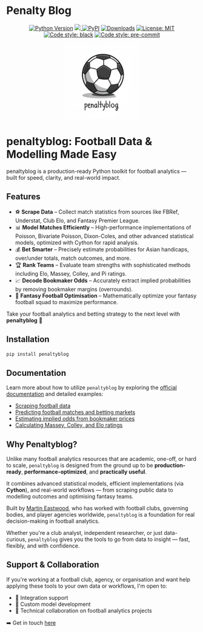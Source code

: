 <img src="https://raw.githubusercontent.com/martineastwood/penaltyblog/refs/heads/master/logo.png" width="0" height="0" style="display:none;"/>

<meta property="og:image" content="https://raw.githubusercontent.com/martineastwood/penaltyblog/refs/heads/master/logo.png" />
<meta property="og:image:alt" content="penaltyblog python package for soccer modeling" />
<meta name="twitter:image" content="https://raw.githubusercontent.com/martineastwood/penaltyblog/refs/heads/master/logo.png">
<meta name="twitter:card" content="summary_large_image">

# Penalty Blog

<div align="center">

  <a href="">[![Python Version](https://img.shields.io/pypi/pyversions/penaltyblog)](https://pypi.org/project/penaltyblog/)</a>
<a href="https://codecov.io/github/martineastwood/penaltyblog" >
<img src="https://codecov.io/github/martineastwood/penaltyblog/branch/master/graph/badge.svg?token=P0WDHRGIG2"/>
</a>
  <a href="">[![PyPI](https://img.shields.io/pypi/v/penaltyblog.svg)](https://pypi.org/project/penaltyblog/)</a>
  <a href="">[![Downloads](https://static.pepy.tech/badge/penaltyblog)](https://pepy.tech/project/penaltyblog)</a>
  <a href="">[![License: MIT](https://img.shields.io/badge/License-MIT-yellow.svg)](https://opensource.org/licenses/MIT)</a>
  <a href="">[![Code style: black](https://img.shields.io/badge/code%20style-black-000000.svg)](https://github.com/psf/black)</a>
  <a href="">[![Code style: pre-commit](https://img.shields.io/badge/pre--commit-enabled-brightgreen?logo=pre-commit&logoColor=white)](https://github.com/pre-commit/pre-commit)</a>

</div>


<div align="center">
  <img src="logo.png" alt="Penalty Blog Logo" width="200">
</div>


# penaltyblog: Football Data & Modelling Made Easy

penaltyblog is a production-ready Python toolkit for football analytics — built for speed, clarity, and real-world impact.

## Features
- ⚽ **Scrape Data** – Collect match statistics from sources like FBRef, Understat, Club Elo, and Fantasy Premier League.
- 📊 **Model Matches Efficiently** – High-performance implementations of Poisson, Bivariate Poisson, Dixon-Coles, and other advanced statistical models, optimized with Cython for rapid analysis.
- 💰 **Bet Smarter** – Precisely estimate probabilities for Asian handicaps, over/under totals, match outcomes, and more.
- 🏆 **Rank Teams** – Evaluate team strengths with sophisticated methods including Elo, Massey, Colley, and Pi ratings.
- 📈 **Decode Bookmaker Odds** – Accurately extract implied probabilities by removing bookmaker margins (overrounds).
- 🎯 **Fantasy Football Optimisation** – Mathematically optimize your fantasy football squad to maximize performance.

Take your football analytics and betting strategy to the next level with **penaltyblog** 🚀

## Installation

```bash
pip install penaltyblog
```

## Documentation

Learn more about how to utilize `penaltyblog` by exploring the [official documentation](https://docs.pena.lt/y/) and detailed examples:

- [Scraping football data](https://docs.pena.lt/y/scrapers/index.html)
- [Predicting football matches and betting markets](https://docs.pena.lt/y/models/index.html)
- [Estimating implied odds from bookmaker prices](https://docs.pena.lt/y/implied/index.html)
- [Calculating Massey, Colley, and Elo ratings](https://docs.pena.lt/y/ratings/index.html)


## Why Penaltyblog?

Unlike many football analytics resources that are academic, one-off, or hard to scale, `penaltyblog` is designed from the ground up to be **production-ready**, **performance-optimized**, and **practically useful**.

It combines advanced statistical models, efficient implementations (via **Cython**), and real-world workflows — from scraping public data to modelling outcomes and optimising fantasy teams.

Built by [Martin Eastwood](https://pena.lt/y/about), who has worked with football clubs, governing bodies, and player agencies worldwide, `penaltyblog` is a foundation for real decision-making in football analytics.

Whether you're a club analyst, independent researcher, or just data-curious, `penaltyblog` gives you the tools to go from data to insight — fast, flexibly, and with confidence.

## Support & Collaboration

If you're working at a football club, agency, or organisation and want help applying these tools to your own data or workflows, I'm open to:

- 📂 Integration support
- 🔧 Custom model development
- 🧠 Technical collaboration on football analytics projects

➡️ Get in touch [here](https://pena.lt/y/contact)
